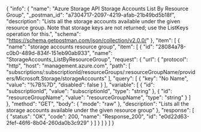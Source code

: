 {
  "info": {
    "name": "Azure Storage API Storage Accounts List By Resource Group",
    "_postman_id": "a7304717-2097-4219-afab-21b49bd5b18f",
    "description": "Lists all the storage accounts available under the given resource group. Note that storage keys are not returned; use the ListKeys operation for this.",
    "schema": "https://schema.getpostman.com/json/collection/v2.0.0/"
  },
  "item": [
    {
      "name": "storage accounts resource group",
      "item": [
        {
          "id": "28084a78-c0b0-489d-834f-151eb90ab933",
          "name": "StorageAccounts_ListByResourceGroup",
          "request": {
            "url": {
              "protocol": "http",
              "host": "management.azure.com",
              "path": [
                "subscriptions/:subscriptionId/resourceGroups/:resourceGroupName/providers/Microsoft.Storage/storageAccounts"
              ],
              "query": [
                {
                  "key": "No Name",
                  "value": "%7B%7D",
                  "disabled": false
                }
              ],
              "variable": [
                {
                  "id": "subscriptionId",
                  "value": "subscriptionId",
                  "type": "string"
                },
                {
                  "id": "resourceGroupName",
                  "value": "resourceGroupName",
                  "type": "string"
                }
              ]
            },
            "method": "GET",
            "body": {
              "mode": "raw"
            },
            "description": "Lists all the storage accounts available under the given resource group"
          },
          "response": [
            {
              "status": "OK",
              "code": 200,
              "name": "Response_200",
              "id": "e0d22d63-2fef-46f6-8b04-260da0b3c929"
            }
          ]
        }
      ]
    }
  ]
}